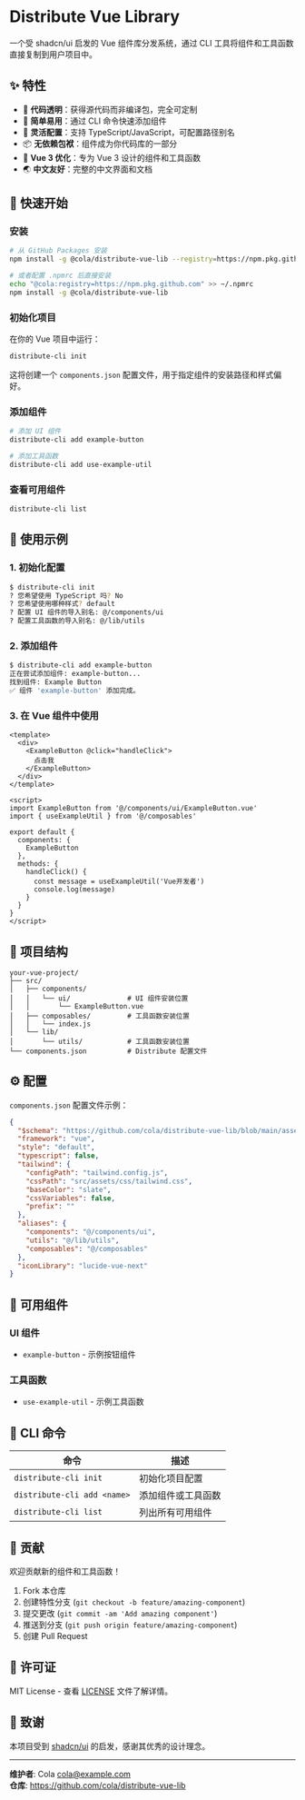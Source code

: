 # Distribute Vue Library

一个受 shadcn/ui 启发的 Vue 组件库分发系统，通过 CLI 工具将组件和工具函数直接复制到用户项目中。

## ✨ 特性

- 🎯 **代码透明**：获得源代码而非编译包，完全可定制
- 🚀 **简单易用**：通过 CLI 命令快速添加组件
- 🔧 **灵活配置**：支持 TypeScript/JavaScript，可配置路径别名
- 📦 **无依赖包袱**：组件成为你代码库的一部分
- 🎨 **Vue 3 优化**：专为 Vue 3 设计的组件和工具函数
- 🌏 **中文友好**：完整的中文界面和文档

## 🚀 快速开始

### 安装

```bash
# 从 GitHub Packages 安装
npm install -g @cola/distribute-vue-lib --registry=https://npm.pkg.github.com

# 或者配置 .npmrc 后直接安装
echo "@cola:registry=https://npm.pkg.github.com" >> ~/.npmrc
npm install -g @cola/distribute-vue-lib
```

### 初始化项目

在你的 Vue 项目中运行：

```bash
distribute-cli init
```

这将创建一个 `components.json` 配置文件，用于指定组件的安装路径和样式偏好。

### 添加组件

```bash
# 添加 UI 组件
distribute-cli add example-button

# 添加工具函数
distribute-cli add use-example-util
```

### 查看可用组件

```bash
distribute-cli list
```

## 📖 使用示例

### 1. 初始化配置

```bash
$ distribute-cli init
? 您希望使用 TypeScript 吗? No
? 您希望使用哪种样式? default
? 配置 UI 组件的导入别名: @/components/ui
? 配置工具函数的导入别名: @/lib/utils
```

### 2. 添加组件

```bash
$ distribute-cli add example-button
正在尝试添加组件: example-button...
找到组件: Example Button
✅ 组件 'example-button' 添加完成。
```

### 3. 在 Vue 组件中使用

```vue
<template>
  <div>
    <ExampleButton @click="handleClick">
      点击我
    </ExampleButton>
  </div>
</template>

<script>
import ExampleButton from '@/components/ui/ExampleButton.vue'
import { useExampleUtil } from '@/composables'

export default {
  components: {
    ExampleButton
  },
  methods: {
    handleClick() {
      const message = useExampleUtil('Vue开发者')
      console.log(message)
    }
  }
}
</script>
```

## 📁 项目结构

```
your-vue-project/
├── src/
│   ├── components/
│   │   └── ui/              # UI 组件安装位置
│   │       └── ExampleButton.vue
│   ├── composables/         # 工具函数安装位置
│   │   └── index.js
│   └── lib/
│       └── utils/           # 工具函数安装位置
└── components.json          # Distribute 配置文件
```

## ⚙️ 配置

`components.json` 配置文件示例：

```json
{
  "$schema": "https://github.com/cola/distribute-vue-lib/blob/main/assets/schemas/components.schema.json",
  "framework": "vue",
  "style": "default",
  "typescript": false,
  "tailwind": {
    "configPath": "tailwind.config.js",
    "cssPath": "src/assets/css/tailwind.css",
    "baseColor": "slate",
    "cssVariables": false,
    "prefix": ""
  },
  "aliases": {
    "components": "@/components/ui",
    "utils": "@/lib/utils",
    "composables": "@/composables"
  },
  "iconLibrary": "lucide-vue-next"
}
```

## 🎨 可用组件

### UI 组件

- `example-button` - 示例按钮组件

### 工具函数

- `use-example-util` - 示例工具函数

## 🔧 CLI 命令

| 命令 | 描述 |
|------|------|
| `distribute-cli init` | 初始化项目配置 |
| `distribute-cli add <name>` | 添加组件或工具函数 |
| `distribute-cli list` | 列出所有可用组件 |

## 🤝 贡献

欢迎贡献新的组件和工具函数！

1. Fork 本仓库
2. 创建特性分支 (`git checkout -b feature/amazing-component`)
3. 提交更改 (`git commit -am 'Add amazing component'`)
4. 推送到分支 (`git push origin feature/amazing-component`)
5. 创建 Pull Request

## 📄 许可证

MIT License - 查看 [LICENSE](LICENSE) 文件了解详情。

## 🙏 致谢

本项目受到 [shadcn/ui](https://ui.shadcn.com/) 的启发，感谢其优秀的设计理念。

---

**维护者**: Cola <cola@example.com>  
**仓库**: https://github.com/cola/distribute-vue-lib 